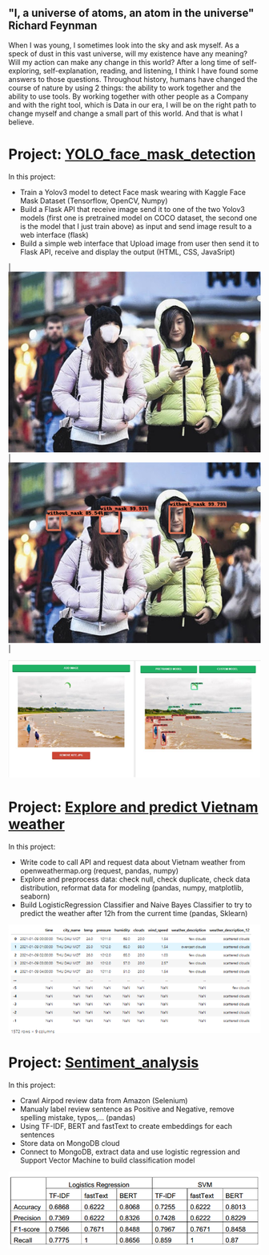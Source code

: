## "I, a universe of atoms, an atom in the universe" Richard Feynman

When I was young, I sometimes look into the sky and ask myself. As a speck of dust in this vast universe, will my existence have any meaning? Will my action can make any change in this world? After a long time of self-exploring, self-explanation, reading, and listening, I think I have found some answers to those questions. Throughout history, humans have changed the course of nature by using 2 things: the ability to work together and the ability to use tools. By working together with other people as a Company and with the right tool, which is Data in our era, I will be on the right path to change myself and change a small part of this world. And that is what I believe.

# Project: [YOLO_face_mask_detection](https://github.com/TranPhu1999/YOLO_face_mask_detection)
In this project:
- Train a Yolov3 model to detect Face mask wearing with Kaggle Face Mask Dataset (Tensorflow, OpenCV, Numpy)
- Build a Flask API that receive image send it to one of the two Yolov3 models (first one is pretrained model on COCO dataset, the second one is the model that I just train above) as input and send image result to a web interface (flask)
- Build a simple web interface that Upload image from user then send it to Flask API, receive and display the output (HTML, CSS, JavaSript)

|![Input](images/maksssksksss0.png) | ![Output](images/download.png)|

![Interface](/images/image.png)


# Project: [Explore and predict Vietnam weather](https://github.com/TranPhu1999/Explore_Predict_Vietnam-weather)
In this project:
- Write code to call API and request data about Vietnam weather from openweathermap.org (request, pandas, numpy)
- Explore and preprocess data: check null, check duplicate, check data distribution, reformat data for modeling (pandas, numpy, matplotlib, seaborn)
- Build LogisticRegression Classifier and Naive Bayes Classifier to try to predict the weather after 12h from the current time (pandas, Sklearn)

![img](images/Explore_Predict_Vietnam%20weather.png)


# Project: [Sentiment_analysis](https://github.com/TranPhu1999/Sentiment_analysis)
In this project:
- Crawl Airpod review data from Amazon (Selenium)
- Manualy label review sentence as Positive and Negative, remove spelling mistake, typos,... (pandas)
- Using TF-IDF, BERT and fastText to create embeddings for each sentences
- Store data on MongoDB cloud
- Connect to MongoDB, extract data and use logistic regression and Support Vector Machine to build classification model

![img](/images/Sentiment_analysis_project.png)





